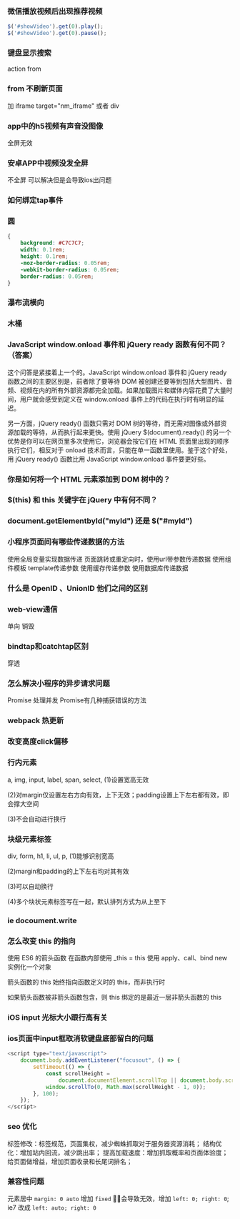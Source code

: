 ### 微信播放视频后出现推荐视频
```js
$('#showVideo').get(0).play();
$('#showVideo').get(0).pause();
```
### 键盘显示搜索
action from

### from 不刷新页面
加 iframe target="nm_iframe" 或者 div

### app中的h5视频有声音没图像
全屏无效
### 安卓APP中视频没发全屏
不全屏 可以解决但是会导致ios出问题
### 如何绑定tap事件

### 圆
```css
{
    background: #C7C7C7;
    width: 0.1rem;
    height: 0.1rem;
    -moz-border-radius: 0.05rem;
    -webkit-border-radius: 0.05rem;
    border-radius: 0.05rem;
}
```

### 瀑布流横向
### 木桶

### JavaScript window.onload 事件和 jQuery ready 函数有何不同？（答案）
这个问答是紧接着上一个的。JavaScript window.onload 事件和 jQuery ready 函数之间的主要区别是，前者除了要等待 DOM 被创建还要等到包括大型图片、音频、视频在内的所有外部资源都完全加载。如果加载图片和媒体内容花费了大量时间，用户就会感受到定义在 window.onload 事件上的代码在执行时有明显的延迟。

另一方面，jQuery ready() 函数只需对 DOM 树的等待，而无需对图像或外部资源加载的等待，从而执行起来更快。使用 jQuery $(document).ready() 的另一个优势是你可以在网页里多次使用它，浏览器会按它们在 HTML 页面里出现的顺序执行它们，相反对于 onload 技术而言，只能在单一函数里使用。鉴于这个好处，用 jQuery ready() 函数比用 JavaScript window.onload 事件要更好些。

### 你是如何将一个 HTML 元素添加到 DOM 树中的？
### $(this) 和 this 关键字在 jQuery 中有何不同？
### document.getElementbyId("myId") 还是 $("#myId")

### 小程序页面间有哪些传递数据的方法
使用全局变量实现数据传递
页面跳转或重定向时，使用url带参数传递数据
使用组件模板 template传递参数
使用缓存传递参数
使用数据库传递数据
### 什么是 OpenID 、UnionID  他们之间的区别
### web-view通信
单向 销毁
### bindtap和catchtap区别
穿透
### 怎么解决小程序的异步请求问题
Promise 处理并发
Promise有几种捕获错误的方法
### webpack 热更新
### 改变高度click偏移

### 行内元素
a, img, input, label, span, select, 
(1)设置宽高无效

(2)对margin仅设置左右方向有效，上下无效；padding设置上下左右都有效，即会撑大空间

(3)不会自动进行换行
### 块级元素标签
div, form, h1, li, ul, p,
(1)能够识别宽高

(2)margin和padding的上下左右均对其有效

(3)可以自动换行

(4)多个块状元素标签写在一起，默认排列方式为从上至下

### ie docoument.write
### 怎么改变 this 的指向
使用 ES6 的箭头函数
在函数内部使用 _this = this
使用 apply、call、bind
new 实例化一个对象

箭头函数的 this 始终指向函数定义时的 this，而非执行时

如果箭头函数被非箭头函数包含，则 this 绑定的是最近一层非箭头函数的 this

### iOS input 光标大小跟行高有关
### ios页面中input框取消软键盘底部留白的问题
```js
<script type="text/javascript">
    document.body.addEventListener("focusout", () => {
        setTimeout(() => {
            const scrollHeight =
                document.documentElement.scrollTop || document.body.scrollTop || 0;
            window.scrollTo(0, Math.max(scrollHeight - 1, 0));
        }, 100);
    });
</script>
```
### seo 优化
标签修改：标签规范，页面集权，减少蜘蛛抓取对于服务器资源消耗；
结构优化：增加站内回流，减少跳出率；
提高加载速度：增加抓取概率和页面体验度；
给页面做增益，增加页面收录和长尾词排名；

### 兼容性问题
元素居中 `margin: 0 auto` 增加 `fixed` 会导致无效，增加 `left: 0; right: 0`;
ie7 改成 `left: auto; right: 0`